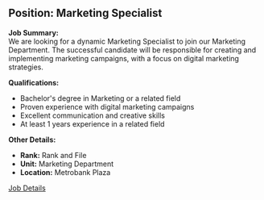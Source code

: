 ## **Position: Marketing Specialist**

**Job Summary:**  
We are looking for a dynamic Marketing Specialist to join our Marketing Department. The successful candidate will be responsible for creating and implementing marketing campaigns, with a focus on digital marketing strategies.

**Qualifications:**  
- Bachelor's degree in Marketing or a related field
- Proven experience with digital marketing campaigns
- Excellent communication and creative skills
- At least 1 years experience in a related field

**Other Details:**
- **Rank:** Rank and File
- **Unit:** Marketing Department
- **Location:** Metrobank Plaza

[Job Details](#job-2-details)
